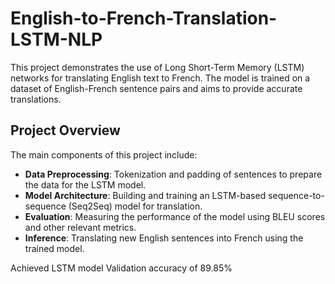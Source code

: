 # English-to-French-Translation-LSTM-NLP

This project demonstrates the use of Long Short-Term Memory (LSTM) networks for translating English text to French. The model is trained on a dataset of English-French sentence pairs and aims to provide accurate translations.

## Project Overview

The main components of this project include:

- **Data Preprocessing**: Tokenization and padding of sentences to prepare the data for the LSTM model.
- **Model Architecture**: Building and training an LSTM-based sequence-to-sequence (Seq2Seq) model for translation.
- **Evaluation**: Measuring the performance of the model using BLEU scores and other relevant metrics.
- **Inference**: Translating new English sentences into French using the trained model.

Achieved LSTM model Validation accuracy of 89.85%
